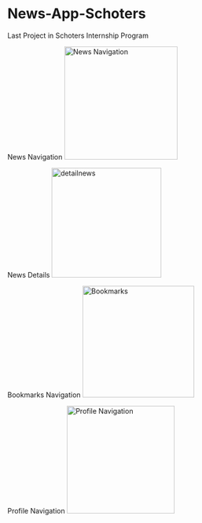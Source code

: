 # News-App-Schoters
Last Project in Schoters Internship Program

News Navigation
<img width="230" alt="News Navigation" src="https://user-images.githubusercontent.com/62545292/198843862-97db0682-1eaa-4c0a-b6c2-a57ea8e8a5f2.png">

News Details
<img width="223" alt="detailnews" src="https://user-images.githubusercontent.com/62545292/198843915-8073272b-92ec-45ca-9082-e736a5645e09.png">

Bookmarks Navigation
<img width="227" alt="Bookmarks" src="https://user-images.githubusercontent.com/62545292/198843991-0bcdb331-443f-44cc-b650-43d83535a615.png">

Profile Navigation
<img width="219" alt="Profile Navigation" src="https://user-images.githubusercontent.com/62545292/198844027-211319b3-60e9-467b-b55b-417c40abeea2.png">
